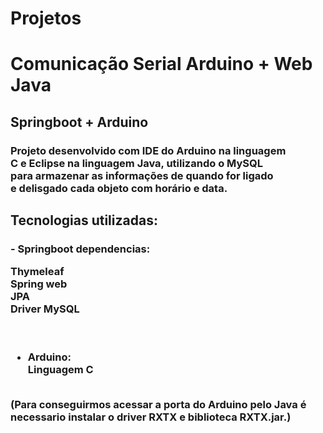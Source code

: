 # Projetos

<div><h1>Comunicação Serial Arduino + Web Java</h1>
<h2>Springboot + Arduino</h2>
<h3>Projeto desenvolvido com IDE do Arduino na linguagem<br>
C e Eclipse na linguagem Java, utilizando o MySQL<br>
para armazenar as informações de quando for ligado<br>
  e delisgado cada objeto com horário e data.<br><h3></div>

<div><h2>Tecnologias utilizadas:</h2>

<h3>- Springboot dependencias:<br>
 
Thymeleaf<br>
Spring web<br>
JPA <br>
Driver MySQL<br>  
  <br>
  - Arduino:<br> 
  Linguagem C<br>
  <br>
  (Para conseguirmos acessar a porta do Arduino pelo Java é necessario instalar o driver RXTX e biblioteca RXTX.jar.)</h3></div>
  
